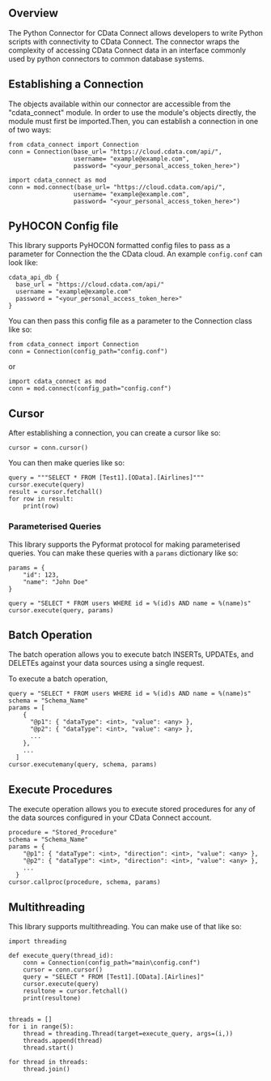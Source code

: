 ## Overview

The Python Connector for CData Connect allows developers to write Python scripts with connectivity to CData Connect. The connector wraps the complexity of accessing CData Connect data in an interface commonly used by python connectors to common database systems.

## Establishing a Connection
The objects available within our connector are accessible from the "cdata_connect" module. In order to use the module's objects directly, the module must first be imported.Then, you can establish a connection in one of two ways:

```
from cdata_connect import Connection
conn = Connection(base_url= "https://cloud.cdata.com/api/",
                  username= "example@example.com",
                  password= "<your_personal_access_token_here>")
```
```
import cdata_connect as mod
conn = mod.connect(base_url= "https://cloud.cdata.com/api/",
                  username= "example@example.com",
                  password= "<your_personal_access_token_here>")
```
## PyHOCON Config file
This library supports PyHOCON formatted config files to pass as a parameter for Connection the the CData cloud. 
An example `config.conf` can look like:

```
cdata_api_db {
  base_url = "https://cloud.cdata.com/api/"
  username = "example@example.com"
  password = "<your_personal_access_token_here>"
}
```

You can then pass this config file as a parameter to the Connection class like so:

```
from cdata_connect import Connection
conn = Connection(config_path="config.conf")
```
or
```
import cdata_connect as mod
conn = mod.connect(config_path="config.conf")
```

## Cursor
After establishing a connection, you can create a cursor like so:
```
cursor = conn.cursor()
```

You can then make queries like so:
```
query = """SELECT * FROM [Test1].[OData].[Airlines]"""
cursor.execute(query)
result = cursor.fetchall()
for row in result:
    print(row)
```

### Parameterised Queries
This library supports the Pyformat protocol for making parameterised queries. You can make these queries with a `params` dictionary like so:
```
params = {
    "id": 123,
    "name": "John Doe"
}

query = "SELECT * FROM users WHERE id = %(id)s AND name = %(name)s"
cursor.execute(query, params)
```
## Batch Operation
The batch operation allows you to execute batch INSERTs, UPDATEs, and DELETEs against your data sources using a single request.

To execute a batch operation,

```
query = "SELECT * FROM users WHERE id = %(id)s AND name = %(name)s"
schema = "Schema_Name"
params = [
    {
      "@p1": { "dataType": <int>, "value": <any> },
      "@p2": { "dataType": <int>, "value": <any> },
      ...
    },
    ...
  ]
cursor.executemany(query, schema, params)
```
## Execute Procedures
The execute operation allows you to execute stored procedures for any of the data sources configured in your CData Connect account.

```
procedure = "Stored_Procedure"
schema = "Schema_Name"
params = {
    "@p1": { "dataType": <int>, "direction": <int>, "value": <any> },
    "@p2": { "dataType": <int>, "direction": <int>, "value": <any> },
    ...
  }
cursor.callproc(procedure, schema, params)
```


## Multithreading
This library supports multithreading. You can make use of that like so:
```
import threading

def execute_query(thread_id):
    conn = Connection(config_path="main\config.conf")
    cursor = conn.cursor()
    query = "SELECT * FROM [Test1].[OData].[Airlines]"
    cursor.execute(query)
    resultone = cursor.fetchall()
    print(resultone)


threads = []
for i in range(5):
    thread = threading.Thread(target=execute_query, args=(i,))
    threads.append(thread)
    thread.start()

for thread in threads:
    thread.join()
```
